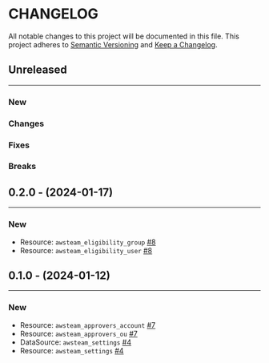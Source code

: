 # CHANGELOG

All notable changes to this project will be documented in this file.
This project adheres to [Semantic Versioning](http://semver.org/) and [Keep a Changelog](http://keepachangelog.com/).



## Unreleased
---

### New

### Changes

### Fixes

### Breaks


## 0.2.0 - (2024-01-17)
---

### New
* Resource: `awsteam_eligibility_group` [#8](https://github.com/brittandeyoung/terraform-provider-awsteam/issues/8)
* Resource: `awsteam_eligibility_user` [#8](https://github.com/brittandeyoung/terraform-provider-awsteam/issues/8)


## 0.1.0 - (2024-01-12)
---

### New
* Resource: `awsteam_approvers_account` [#7](https://github.com/brittandeyoung/terraform-provider-awsteam/issues/7)
* Resource: `awsteam_approvers_ou` [#7](https://github.com/brittandeyoung/terraform-provider-awsteam/issues/7)
* DataSource: `awsteam_settings` [#4](https://github.com/brittandeyoung/terraform-provider-awsteam/issues/4)
* Resource: `awsteam_settings` [#4](https://github.com/brittandeyoung/terraform-provider-awsteam/issues/4)



